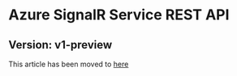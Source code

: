 # Azure SignalR Service REST API
## Version: v1-preview
This article has been moved to [here](https://docs.microsoft.com/azure/azure-signalr/swagger/signalr-data-plane-rest-v1-preview)
